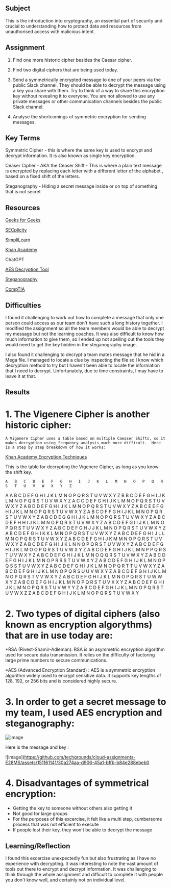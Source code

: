 ##  Subject
This is the introduction into cryptography, an essential part of security and crucial to understanding how to protect data and resources from unauthorised access with malicious intent.

##  Assignment

1.  Find one more historic cipher besides the Caesar cipher.


2.  Find two digital ciphers that are being used today.


3.  Send a symmetrically encrypted message to one of your peers via the public Slack channel. They should be able to decrypt the message using a key you share with them. Try to think of a way to share this encryption key without revealing it to everyone. You are not allowed to use any private messages or other communication channels besides the public Slack channel. 

4.  Analyse the shortcomings of symmetric encryption for sending messages.

##  Key Terms

Symmetric Cipher - this is where the same key is used to encrypt and decrypt information.  It is also known as single key encryption.



Ceaser Cipher - AKA the Ceaser Shift - This is where a plain text message is encrypted by replacing each letter with a different letter of the alphabet , based on a fixed shift of the letters.  

Steganography - Hiding a secret message inside or on top of something that is not secret



##  Resources

[Geeks for Geeks](https://www.geeksforgeeks.org/symmetric-cipher-model/)

[SECplicity](https://www.secplicity.org/2017/05/25/historical-cryptography-ciphers/)

[SimpliLearn](https://www.simplilearn.com/data-encryption-methods-article)

[Khan Academy](https://www.khanacademy.org/computing/computers-and-internet/xcae6f4a7ff015e7d:online-data-security/xcae6f4a7ff015e7d:data-encryption-techniques/a/symmetric-encryption-techniques)

ChatGPT

[AES Decryption Tool](https://the-x.cn/en-US/cryptography/Aes.aspx)

[Steganography](https://stylesuxx.github.io/steganography/)

[CompTIA](https://www.comptia.org/blog/what-is-steganography)



##  Difficulties
I found it challenging to work out how to complete a message that only one person could access as our team don't have such a long history together.  I modified the assignment so all the team members would be able to decrypt my message but not the learning coaches.  It was also difficult to know how much information to give them, so I ended up not spelling out the tools they would need to get the key hidden in the steganography image.  

I also found it challenging to decrypt a team mates message that he hid in a Mega file.  I managed to locate a clue by inspecting the file so I know which decryption method to try but I haven't been able to locate the information that I need to decrypt.  Unfortunately, due to time constraints, I may have to leave it at that.

##  Results

# 1.  The Vigenere Cipher is another historic cipher:
  
  
    A Vigenere Cipher uses a table based on multiple Caeaser Shifts, so it makes decryption using frequency analysis much more difficult.  Here is a step by step breakdown of how it works:

[Khan Academy Encryption Techniques](https://www.khanacademy.org/computing/computers-and-internet/xcae6f4a7ff015e7d:online-data-security/xcae6f4a7ff015e7d:data-encryption-techniques/a/symmetric-encryption-techniques)

This is the table for decrypting the Vigenere Cipher, as long as you know the shift key.

	A	B	C	D	E	F	G	H	I	J	K	L	M	N	O	P	Q	R	S	T	U	V	W	X	Y	Z
A	A	B	C	D	E	F	G	H	I	J	K	L	M	N	O	P	Q	R	S	T	U	V	W	X	Y	Z
B	B	C	D	E	F	G	H	I	J	K	L	M	N	O	P	Q	R	S	T	U	V	W	X	Y	Z	A
C	C	D	E	F	G	H	I	J	K	L	M	N	O	P	Q	R	S	T	U	V	W	X	Y	Z	A	B
D	D	E	F	G	H	I	J	K	L	M	N	O	P	Q	R	S	T	U	V	W	X	Y	Z	A	B	C
E	E	F	G	H	I	J	K	L	M	N	O	P	Q	R	S	T	U	V	W	X	Y	Z	A	B	C	D
F	F	G	H	I	J	K	L	M	N	O	P	Q	R	S	T	U	V	W	X	Y	Z	A	B	C	D	E
G	G	H	I	J	K	L	M	N	O	P	Q	R	S	T	U	V	W	X	Y	Z	A	B	C	D	E	F
H	H	I	J	K	L	M	N	O	P	Q	R	S	T	U	V	W	X	Y	Z	A	B	C	D	E	F	G
I	I	J	K	L	M	N	O	P	Q	R	S	T	U	V	W	X	Y	Z	A	B	C	D	E	F	G	H
J	J	K	L	M	N	O	P	Q	R	S	T	U	V	W	X	Y	Z	A	B	C	D	E	F	G	H	I
K	K	L	M	N	O	P	Q	R	S	T	U	V	W	X	Y	Z	A	B	C	D	E	F	G	H	I	J
L	L	M	N	O	P	Q	R	S	T	U	V	W	X	Y	Z	A	B	C	D	E	F	G	H	I	J	K
M	M	N	O	P	Q	R	S	T	U	V	W	X	Y	Z	A	B	C	D	E	F	G	H	I	J	K	L
N	N	O	P	Q	R	S	T	U	V	W	X	Y	Z	A	B	C	D	E	F	G	H	I	J	K	L	M
O	O	P	Q	R	S	T	U	V	W	X	Y	Z	A	B	C	D	E	F	G	H	I	J	K	L	M	N
P	P	Q	R	S	T	U	V	W	X	Y	Z	A	B	C	D	E	F	G	H	I	J	K	L	M	N	O
Q	Q	R	S	T	U	V	W	X	Y	Z	A	B	C	D	E	F	G	H	I	J	K	L	M	N	O	P
R	R	S	T	U	V	W	X	Y	Z	A	B	C	D	E	F	G	H	I	J	K	L	M	N	O	P	Q
S	S	T	U	V	W	X	Y	Z	A	B	C	D	E	F	G	H	I	J	K	L	M	N	O	P	Q	R
T	T	U	V	W	X	Y	Z	A	B	C	D	E	F	G	H	I	J	K	L	M	N	O	P	Q	R	S
U	U	V	W	X	Y	Z	A	B	C	D	E	F	G	H	I	J	K	L	M	N	O	P	Q	R	S	T
V	V	W	X	Y	Z	A	B	C	D	E	F	G	H	I	J	K	L	M	N	O	P	Q	R	S	T	U
W	W	X	Y	Z	A	B	C	D	E	F	G	H	I	J	K	L	M	N	O	P	Q	R	S	T	U	V
X	X	Y	Z	A	B	C	D	E	F	G	H	I	J	K	L	M	N	O	P	Q	R	S	T	U	V	W
Y	Y	Z	A	B	C	D	E	F	G	H	I	J	K	L	M	N	O	P	Q	R	S	T	U	V	W	X
Z	Z	A	B	C	D	E	F	G	H	I	J	K	L	M	N	O	P	Q	R	S	T	U	V	W	X	Y



# 2.  Two types of digital ciphers (also known as encryption algorythms) that are in use today are:


*RSA (Rivest-Shamir-Adleman): RSA is an asymmetric encryption algorithm used for secure data transmission. It relies on the difficulty of factoring large prime numbers to secure communications.

*AES (Advanced Encryption Standard) : AES is a symmetric encryption algorithm widely used to encrypt sensitive data. It supports key lengths of 128, 192, or 256 bits and is considered highly secure.






# 3.  In order to get a secret message to my team, I used AES encryption and steganography:
   

![image](https://github.com/techgrounds/cloud-assignments-E28MS/assets/151161141/c2b16470-d5a8-49ed-985c-488396ecd9c1)




Here is the message and key :


![image](https://github.com/techgrounds/cloud-assignments-E28MS/assets/151161141/30a274aa-d906-45a1-bffb-b84e288ebeb0


# 4.  Disadvantages of symmetrical encryption:

   *  Getting the key to someone without others also getting it
   *  Not good for large groups
   *  For the purposes of this excercise, it felt like a multi step, cumbersome process that was not efficient to execute
   *  If people lost their key, they won't be able to decrypt the message



##  Learning/Reflection

I found this excercise unexpectedly fun but also frustrating as I have no experience with decrypting.  It was interesting to note the vast amount of tools out there to encrypt and decrypt information.  It was challenging to think through the whole assignment and difficult to complete it with people you don't know well, and certainly not on individual level.
